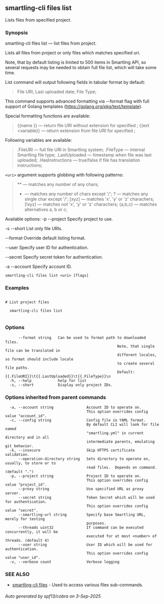 ## smartling-cli files list

Lists files from specified project.

### Synopsis

smartling-cli files list — list files from project.

Lists all files from project or only files which matches specified uri.

Note, that by default listing is limited to 500 items in Smartling API,
so several requests may be needed to obtain full file list, which will
take some time.

List command will output following fields in tabular format by default:

  > File URI;
  > Last uploaded date;
  > File Type;

This command supports advanced formatting via --format flag with full
support of Golang templates (https://golang.org/pkg/text/template).

Special formatting functions are available:

  > {{name <variable>}} — return file URI without extension for specified
    <variable>;
  > {{ext <variable}} — return extension from file URI for specified <variable>;

Following variables are available:

  > .FileURI — full file URI in Smartling system;
  > .FileType — internal Smartling file type;
  > .LastUploaded — timestamp when file was last uploaded;
  > .HasInstructions — true/false if file has translation instructions;

`<uri>` argument supports globbing with following patterns:

  > ** — matches any number of any chars;
  > *  — matches any number of chars except '/';
  > ?  — matches any single char except '/';
  > [xyz]   — matches 'x', 'y' or 'z' charachers;
  > [!xyz]  — matches not 'x', 'y' or 'z' charachers;
  > {a,b,c} — matches alternatives a, b or c;


Available options:
  -p --project <project>
    Specify project to use.

  -s --short
    List only file URIs.

  --format <format>
    Override default listing format.

  --user <user>
    Specify user ID for authentication.

  --secret <secret>
    Specify secret token for authentication.

  -a --account <account>
    Specify account ID.


```
smartling-cli files list <uri> [flags]
```

### Examples

```

# List project files

  smartling-cli files list


```

### Options

```
      --format string   Can be used to format path to downloaded files.
                                                   Note, that single file can be translated in
                                                   different locales, so format should include locale
                                                   to create several file paths.
                                                   Default: {{.FileURI}}\t{{.LastUploaded}}\t{{.FileType}}\n
  -h, --help            help for list
  -s, --short           Display only project IDs.
```

### Options inherited from parent commands

```
  -a, --account string               Account ID to operate on.
                                     This option overrides config value "account_id".
  -c, --config string                Config file in YAML format.
                                     By default CLI will look for file named
                                     "smartling.yml" in current directory and in all
                                     intermediate parents, emulating git behavior.
  -k, --insecure                     Skip HTTPS certificate validation.
      --operation-directory string   Sets directory to operate on, usually, to store or to
                                     read files.  Depends on command. (default ".")
  -p, --project string               Project ID to operate on.
                                     This option overrides config value "project_id".
      --proxy string                 Use specified URL as proxy server.
      --secret string                Token Secret which will be used for authentication.
                                     This option overrides config value "secret".
      --smartling-url string         Specify base Smartling URL, merely for testing
                                     purposes.
      --threads uint32               If command can be executed concurrently, it will be
                                     executed for at most <number> of threads. (default 4)
      --user string                  User ID which will be used for authentication.
                                     This option overrides config value "user_id".
  -v, --verbose count                Verbose logging
```

### SEE ALSO

* [smartling-cli files](smartling-cli_files.md)	 - Used to access various files sub-commands.

###### Auto generated by spf13/cobra on 3-Sep-2025
